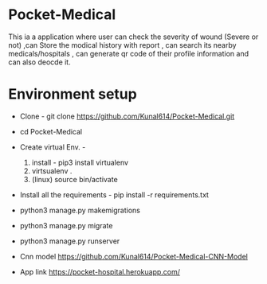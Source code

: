# Pocket-Medical 
This ia a application where user can check the severity of wound (Severe or not) ,can Store the modical history with report ,   can search its nearby medicals/hospitals ,  can generate qr code of their
profile information and can also deocde it.

# Environment setup
  * Clone  - git clone https://github.com/Kunal614/Pocket-Medical.git
  * cd Pocket-Medical
  * Create virtual Env. - 
    1. install -  pip3 install virtualenv
    2. virtsualenv .
    3. (linux) source bin/activate

  * Install all the requirements -  pip install -r requirements.txt
  * python3 manage.py makemigrations
  * python3 manage.py migrate
  * python3 manage.py runserver

* Cnn model https://github.com/Kunal614/Pocket-Medical-CNN-Model
* App link https://pocket-hospital.herokuapp.com/



